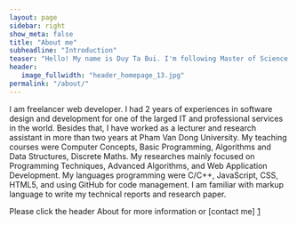 ```yaml
---
layout: page
sidebar: right
show_meta: false
title: "About me"
subheadline: "Introduction"
teaser: "Hello! My name is Duy Ta Bui. I'm following Master of Science in Informatics at Université Joseph Fourier (USF)"
header:
   image_fullwidth: "header_homepage_13.jpg"
permalink: "/about/"
---
```


I am freelancer web developer. I had 2 years of experiences in software design and development for one of the larged IT and professional services in the world. Besides that, I have worked as a lecturer and research assistant in more than two years at Pham Van Dong University. My teaching courses were Computer Concepts, Basic Programming, Algorithms and Data Structures, Discrete Maths. My researches mainly focused on Programming Techniques, Advanced Algorithms, and Web Application Development. My languages programming were C/C++, JavaScript, CSS, HTML5, and using GitHub for code management. I am familiar with markup language to write my technical reports and research paper.

Please click the header About for more information or [contact me] [1]

 [1]: https://duybuivn.github.io/contact/
